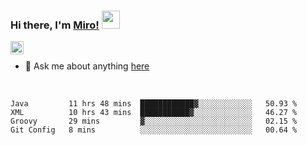 ### Hi there, I'm [Miro!](https://castariva18.github.io/)  <img src="https://github.com/TheDudeThatCode/TheDudeThatCode/blob/master/Assets/Hi.gif" width="29px">

<a href="https://discord.gg/bhPzjwR">
  <img align="left" alt="Clown Discord" width="21px" src="https://cdn4.iconfinder.com/data/icons/logos-and-brands/512/91_Discord_logo_logos-512.png" />
</a>

<br />

- 💬 Ask me about anything [here](https://github.com/castariva18/castariva18/issues)

<br />

<!--START_SECTION:waka-->
```text
Java         11 hrs 48 mins  ████████████▓░░░░░░░░░░░░   50.93 % 
XML          10 hrs 43 mins  ███████████▓░░░░░░░░░░░░░   46.27 % 
Groovy       29 mins         ▓░░░░░░░░░░░░░░░░░░░░░░░░   02.15 % 
Git Config   8 mins          ░░░░░░░░░░░░░░░░░░░░░░░░░   00.64 % 
```
<!--END_SECTION:waka-->
